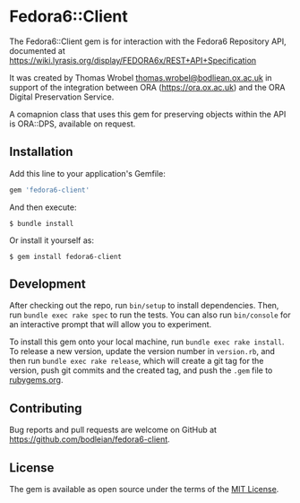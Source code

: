 # Fedora6::Client

The Fedora6::Client gem is for interaction with the Fedora6 Repository API, documented at https://wiki.lyrasis.org/display/FEDORA6x/REST+API+Specification

It was created by Thomas Wrobel <thomas.wrobel@bodliean.ox.ac.uk> in support of the integration between ORA (https://ora.ox.ac.uk) and the ORA Digital Preservation Service.

A comapnion class that uses this gem for preserving objects within the API is ORA::DPS, available on request.

## Installation

Add this line to your application's Gemfile:

```ruby
gem 'fedora6-client'
```

And then execute:

    $ bundle install

Or install it yourself as:

    $ gem install fedora6-client

## Development

After checking out the repo, run `bin/setup` to install dependencies. Then, run `bundle exec rake spec` to run the tests. You can also run `bin/console` for an interactive prompt that will allow you to experiment.

To install this gem onto your local machine, run `bundle exec rake install`. To release a new version, update the version number in `version.rb`, and then run `bundle exec rake release`, which will create a git tag for the version, push git commits and the created tag, and push the `.gem` file to [rubygems.org](https://rubygems.org).

## Contributing

Bug reports and pull requests are welcome on GitHub at https://github.com/bodleian/fedora6-client.

## License

The gem is available as open source under the terms of the [MIT License](https://opensource.org/licenses/MIT).
